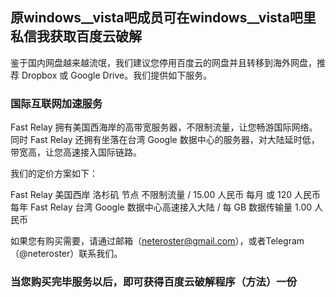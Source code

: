 ## 原windows__vista吧成员可在windows__vista吧里私信我获取百度云破解

鉴于国内网盘越来越流氓，我们建议您停用百度云的网盘并且转移到海外网盘，推荐 Dropbox 或 Google Drive。我们提供如下服务。

### 国际互联网加速服务

Fast Relay 拥有美国西海岸的高带宽服务器，不限制流量，让您畅游国际网络。
同时 Fast Relay 还拥有坐落在台湾 Google 数据中心的服务器，对大陆延时低，带宽高，让您高速接入国际链路。

我们的定价方案如下：

Fast Relay 美国西岸 洛杉矶 节点 不限制流量 / 15.00 人民币 每月 或 120 人民币 每年
Fast Relay 台湾 Google 数据中心高速接入大陆 / 每 GB 数据传输量 1.00 人民币

如果您有购买需要，请通过邮箱（neteroster@gmail.com），或者Telegram（@neteroster）联系我们。

### 当您购买完毕服务以后，即可获得百度云破解程序（方法）一份
